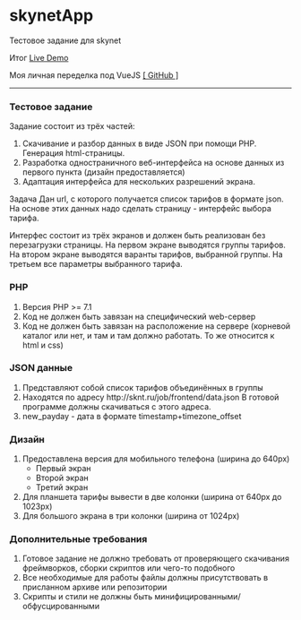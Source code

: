 # skynetApp
Тестовое задание для skynet

Итог
<a href="https://turbofergus.000webhostapp.com/">Live Demo</a>

Моя личная переделка под VueJS
<a href="https://github.com/Doomer94/skynetApp-on-VueJS/">[ GitHub ]</a>

<hr>
<h3>Тестовое задание</h3>
<p>Задание состоит из трёх частей:</p>
<ol>
  <li>Скачивание и разбор данных в виде JSON при помощи PHP. Генерация html-страницы.</li>
  <li>Разработка одностраничного веб-интерфейса на основе данных из первого пункта (дизайн предоставляется)</li>
  <li>Адаптация интерфейса для нескольких разрешений экрана.</li>
</ol>
Задача
Дан url, с которого получается список тарифов в формате json. На основе этих данных надо сделать страницу - интерфейс выбора тарифа.

Интерфес состоит из трёх экранов и должен быть реализован без перезагрузки страницы. На первом экране выводятся группы тарифов. На втором экране выводятся варанты тарифов, выбранной группы. На третьем все параметры выбранного тарифа.

<h3>PHP</h3>
<ol>
  <li>Версия PHP >= 7.1</li>
  <li>Код не должен быть завязан на специфический web-сервер</li>
  <li>Код не должен быть завязан на расположение на сервере (корневой каталог или нет, и там и там должно работать. То же относится к html и css)</li>
</ol>

<h3>JSON данные</h3>
<ol>
  <li>Представляют собой список тарифов объединённых в группы</li>
  <li>Находятся по адресу http://sknt.ru/job/frontend/data.json В готовой программе должны скачиваться с этого адреса.</li>
  <li>new_payday - дата в формате timestamp+timezone_offset</li>
</ol>
<h3>Дизайн</h3>
<ol>
  <li>Предоставлена версия для мобильного телефона (ширина до 640px)
    <ul>
      <li>Первый экран</li>
      <li>Второй экран</li>
      <li>Третий экран</li>
    </ul>
  </li>
  <li>Для планшета тарифы вывести в две колонки (ширина от 640px до 1023px)</li>
  <li>Для большого экрана в три колонки (ширина от 1024px)</li>
</ol>
<h3>Дополнительные требования</h3>
<ol>
  <li>Готовое задание не должно требовать от проверяющего скачивания фреймворков, сборки скриптов или чего-то подобного</li>
  <li>Все необходимые для работы файлы должны присутствовать в присланном архиве или репозитории</li>
  <li>Скрипты и стили не должны быть минифицированными/обфусцированными</li>
</ol>
